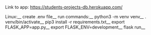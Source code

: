 Link to app: https://students-projects-db.herokuapp.com/

Linux:__
create .env file__
run commands:__
python3 -m venv venv__
. venv/bin/activate__
pip3 install -r requirements.txt__
export FLASK_APP=app.py__
export FLASK_ENV=development__
flask run__
